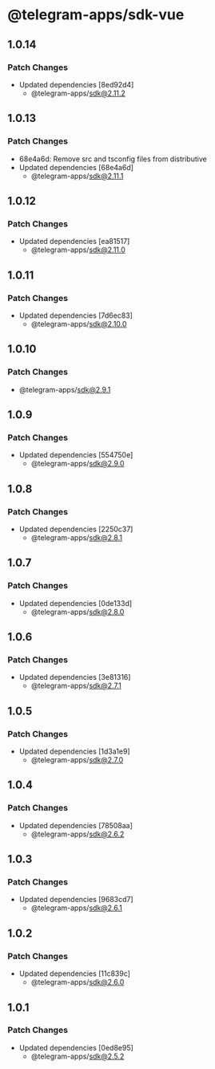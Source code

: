 # @telegram-apps/sdk-vue

## 1.0.14

### Patch Changes

- Updated dependencies [8ed92d4]
  - @telegram-apps/sdk@2.11.2

## 1.0.13

### Patch Changes

- 68e4a6d: Remove src and tsconfig files from distributive
- Updated dependencies [68e4a6d]
  - @telegram-apps/sdk@2.11.1

## 1.0.12

### Patch Changes

- Updated dependencies [ea81517]
  - @telegram-apps/sdk@2.11.0

## 1.0.11

### Patch Changes

- Updated dependencies [7d6ec83]
  - @telegram-apps/sdk@2.10.0

## 1.0.10

### Patch Changes

- @telegram-apps/sdk@2.9.1

## 1.0.9

### Patch Changes

- Updated dependencies [554750e]
  - @telegram-apps/sdk@2.9.0

## 1.0.8

### Patch Changes

- Updated dependencies [2250c37]
  - @telegram-apps/sdk@2.8.1

## 1.0.7

### Patch Changes

- Updated dependencies [0de133d]
  - @telegram-apps/sdk@2.8.0

## 1.0.6

### Patch Changes

- Updated dependencies [3e81316]
  - @telegram-apps/sdk@2.7.1

## 1.0.5

### Patch Changes

- Updated dependencies [1d3a1e9]
  - @telegram-apps/sdk@2.7.0

## 1.0.4

### Patch Changes

- Updated dependencies [78508aa]
  - @telegram-apps/sdk@2.6.2

## 1.0.3

### Patch Changes

- Updated dependencies [9683cd7]
  - @telegram-apps/sdk@2.6.1

## 1.0.2

### Patch Changes

- Updated dependencies [11c839c]
  - @telegram-apps/sdk@2.6.0

## 1.0.1

### Patch Changes

- Updated dependencies [0ed8e95]
  - @telegram-apps/sdk@2.5.2
